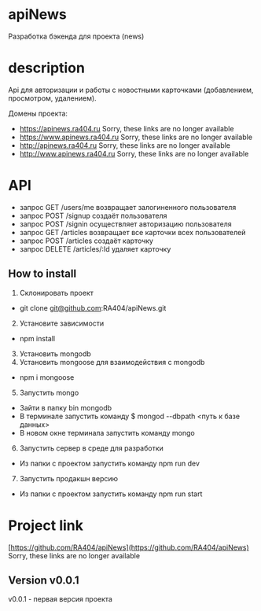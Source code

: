 # apiNews
Разработка бэкенда для проекта (news)

# description
Api для авторизации и работы с новостными карточками (добавлением, просмотром, удалением).

Домены проекта: 
* https://apinews.ra404.ru Sorry, these links are no longer available
* https://www.apinews.ra404.ru Sorry, these links are no longer available
* http://apinews.ra404.ru Sorry, these links are no longer available
* http://www.apinews.ra404.ru Sorry, these links are no longer available

# API 
* запрос GET /users/me возвращает залогиненного пользователя
* запрос POST /signup создаёт пользователя
* запрос POST /signin осуществляет авторизацию пользователя
* запрос GET /articles возвращает все карточки всех пользователей
* запрос POST /articles создаёт карточку
* запрос DELETE /articles/:Id удаляет карточку

## How to install
1. Склонировать проект
* git clone git@github.com:RA404/apiNews.git
2. Установите зависимости
* npm install
3. Установить mongodb
4. Установить mongoose для взаимодействия с mongodb
* npm i mongoose
5. Запустить mongo
* Зайти в папку bin mongodb
* В терминале запустить команду $ mongod --dbpath <путь к базе данных>
* В новом окне терминала запустить команду mongo
6. Запустить сервер в среде для разработки
* Из папки с проектом запустить команду npm run dev
7. Запустить продакшн версию
* Из папки с проектом запустить команду npm run start

# Project link 
[https://github.com/RA404/apiNews](https://github.com/RA404/apiNews) Sorry, these links are no longer available

## Version v0.0.1
v0.0.1 - первая версия проекта
